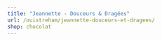 ```yaml
---
title: "Jeannette - Douceurs & Dragées"
url: /ouistreham/jeannette-douceurs-et-dragees/
shop: chocolat
---
```

